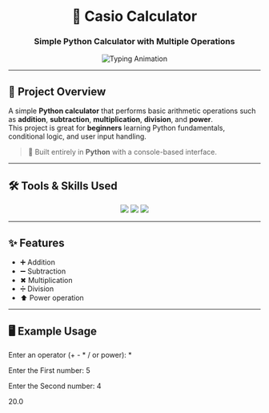 <!-- Animated Header -->
<h1 align="center">🧮 Casio Calculator</h1>
<h3 align="center">Simple Python Calculator with Multiple Operations</h3>

<!-- Typing Animation -->
<p align="center">
  <img src="https://readme-typing-svg.herokuapp.com?size=20&duration=3000&color=4CAF50&center=true&vCenter=true&width=600&lines=Addition;Subtraction;Multiplication;Division;Power+Operation" alt="Typing Animation" />
</p>

---

## 📖 Project Overview
A simple **Python calculator** that performs basic arithmetic operations such as **addition**, **subtraction**, **multiplication**, **division**, and **power**.  
This project is great for **beginners** learning Python fundamentals, conditional logic, and user input handling.

> 📌 Built entirely in **Python** with a console-based interface.

---

## 🛠 Tools & Skills Used
<p align="center">
<img src="https://img.shields.io/badge/Python-3776AB?style=for-the-badge&logo=python&logoColor=white"/>
<img src="https://img.shields.io/badge/CLI%20Application-000000?style=for-the-badge&logo=gnu-bash&logoColor=white"/>
<img src="https://img.shields.io/badge/Math%20Operations-FF9800?style=for-the-badge&logo=calculator&logoColor=white"/>
</p>

---

## ✨ Features
- ➕ Addition
- ➖ Subtraction
- ✖ Multiplication
- ➗ Division
- ⬆ Power operation

---

## 🖥 Example Usage

Enter an operator (+ - * / or power): *

Enter the First number: 5

Enter the Second number: 4

20.0
